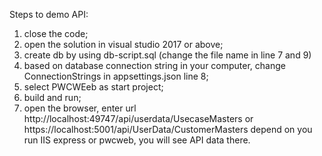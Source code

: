 
Steps to demo API:
1. close the code;
2. open the solution in visual studio 2017 or above;
3. create db by using db-script.sql (change the file name in line 7 and 9)
4. based on database connection string in your computer, change ConnectionStrings in appsettings.json line 8;
5. select PWCWEeb as start project;
6. build and run;
7. open the browser, enter url http://localhost:49747/api/userdata/UsecaseMasters or https://localhost:5001/api/UserData/CustomerMasters depend on you run IIS express or pwcweb, you will see API data there.
